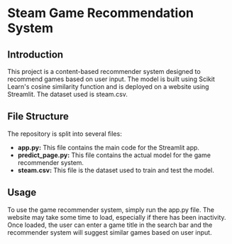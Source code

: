 # Steam Game Recommendation System
## Introduction
This project is a content-based recommender system designed to recommend games based on user input. The model is built using Scikit Learn's cosine similarity function and is deployed on a website using Streamlit. The dataset used is steam.csv.

## File Structure
The repository is split into several files:

- **app.py:** This file contains the main code for the Streamlit app.
- **predict_page.py:** This file contains the actual model for the game recommender system.
- **steam.csv:** This file is the dataset used to train and test the model.

## Usage
To use the game recommender system, simply run the app.py file. The website may take some time to load, especially if there has been inactivity. Once loaded, the user can enter a game title in the search bar and the recommender system will suggest similar games based on user input.
